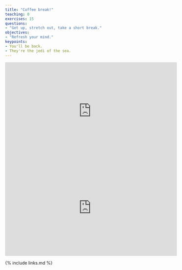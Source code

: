 ```yaml
---
title: "Coffee break!"
teaching: 0
exercises: 15
questions:
- "Get up, stretch out, take a short break."
objectives:
- "Refresh your mind."
keypoints:
- You'll be back.
- They're the jedi of the sea.
---
```


<center>
<iframe width="560" height="315" src="https://www.youtube.com/embed/pQY7FTTbTYM" frameborder="0" allow="accelerometer; autoplay; encrypted-media; gyroscope; picture-in-picture" allowfullscreen></iframe>

<iframe width="560" height="315" src="https://www.youtube.com/embed/dP2lyc53qtI" frameborder="0" allow="accelerometer; autoplay; encrypted-media; gyroscope; picture-in-picture" allowfullscreen></iframe>
</center>

{% include links.md %}
